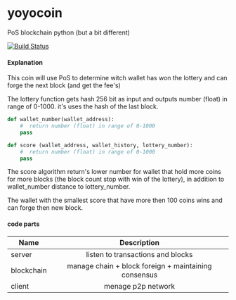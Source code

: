 # yoyocoin
PoS blockchain python (but a bit different)  

[![Build Status](https://travis-ci.com/hvuhsg/yoyocoin.svg?branch=main)](https://travis-ci.com/hvuhsg/yoyocoin)  

#### Explanation
This coin will use PoS to determine witch wallet has won the lottery and can forge the next block (and get the fee's)

The lottery function gets hash 256 bit as input and outputs number (float) in range of 0-1000.
it's uses the hash of the last block.

```python
def wallet_number(wallet_address):
    #  return number (float) in range of 0-1000
    pass

def score (wallet_address, wallet_history, lottery_number):
    #  return number (float) in range of 0-1000
    pass
```

The score algorithm return's lower number for wallet that hold more coins for more blocks (the block count stop with win of the lottery),
in addition to wallet_number distance to lottery_number.

The wallet with the smallest score that have more then 100 coins wins and can forge then new block.


#### code parts

| Name          | Description                                          |
| ------------- |:----------------------------------------------------:|
| server        | listen to transactions and blocks                    |
| blockchain    | manage chain + block foreign + maintaining consensus |
| client        | menage p2p network                                   |

